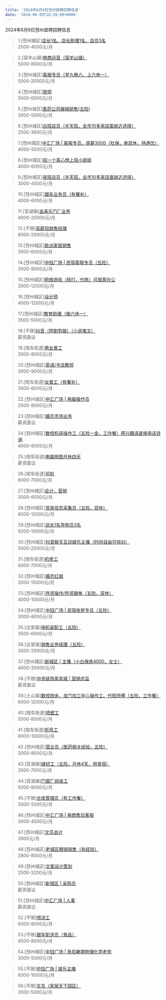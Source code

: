 ```yaml
---
title: '2024年6月9日邳州直聘招聘信息'
date: '2024-06-09T18:20:00+0800'
---
```

2024年6月9日邳州直聘招聘信息
<!--more-->
>1.[邳州城区][店长1名、店长助理1名、店员3名](https://www.pizhouzhipin.com/job/34032)<br>
>2000-4000元/月

>2.[宿羊山镇][电商运营（宿羊山镇）](https://www.pizhouzhipin.com/job/33926)<br>
>5000-8000元/月

>3.[邳州城区][客服专员（早九晚六，上六休一）](https://www.pizhouzhipin.com/job/32301)<br>
>5000-20000元/月

>4.[邳州城区][厨师](https://www.pizhouzhipin.com/job/33064)<br>
>5000-6000元/月

>5.[邳州城区][医药公司器械销售(五险)](https://www.pizhouzhipin.com/job/34155)<br>
>3000-5000元/月

>6.[邳州城区][白班店员（半天班，全市10多家店面就近选择）](https://www.pizhouzhipin.com/job/26173)<br>
>2500-3800元/月

>7.[邳州城区][中汇广场 | 客服专员，底薪3000（社保，单双休，待遇优）](https://www.pizhouzhipin.com/job/35428)<br>
>4000-5000元/月

>8.[邳州城区][招一个真心想上班小姐姐](https://www.pizhouzhipin.com/job/33135)<br>
>4000-6000元/月

>9.[邳州城区][夜班店员（半天班，全市10多家店面就近选择）](https://www.pizhouzhipin.com/job/26174)<br>
>3000-4500元/月

>10.[邳州城区][跟车业务员（有餐补）](https://www.pizhouzhipin.com/job/32711)<br>
>4000-6000元/月

>11.[官湖镇][金喜乐门厂业务](https://www.pizhouzhipin.com/job/20187)<br>
>4000-20000元/月

>12.[不限][高薪招销售经理](https://www.pizhouzhipin.com/job/25256)<br>
>8000-20000元/月

>13.[邳州城区][欧派家居销售](https://www.pizhouzhipin.com/job/17487)<br>
>3500-6000元/月

>14.[邳州城区][中钰广场 | 民宿客服专员（五险）](https://www.pizhouzhipin.com/job/28307)<br>
>3000-8000元/月

>15.[邳州城区][网络游戏（陪打，代练）可居家办公](https://www.pizhouzhipin.com/job/35145)<br>
>3500-12000元/月

>16.[邳州城区][设计师](https://www.pizhouzhipin.com/job/17488)<br>
>4000-12000元/月

>17.[邳州城区][教育助理（做六休一）](https://www.pizhouzhipin.com/job/35805)<br>
>3500-5000元/月

>18.[不限][抖音（短剧剪辑）（小说推文）](https://www.pizhouzhipin.com/job/34175)<br>
>薪资面议

>19.[炮车街道][男女普工](https://www.pizhouzhipin.com/job/31226)<br>
>3000-8000元/月

>20.[邳州城区][英语/书法教师](https://www.pizhouzhipin.com/job/33143)<br>
>3000-9000元/月

>21.[炮车街道][女普工（有餐补）](https://www.pizhouzhipin.com/job/35718)<br>
>3000-6000元/月

>22.[邳州城区][中汇广场 | 电脑操作员](https://www.pizhouzhipin.com/job/35725)<br>
>2000-8000元/月

>23.[邳州城区][婚恋市场业务](https://www.pizhouzhipin.com/job/35792)<br>
>薪资面议

>24.[邳州城区][数控机床操作工（五险一金，工作餐）感兴趣请直接电话咨询](https://www.pizhouzhipin.com/job/27221)<br>
>4000-6000元/月

>25.[炮车街道][电脑排图月休四天](https://www.pizhouzhipin.com/job/22797)<br>
>薪资面议

>26.[炮车街道][司机](https://www.pizhouzhipin.com/job/35825)<br>
>6000-7000元/月

>27.[邳州城区][会计，营销](https://www.pizhouzhipin.com/job/35652)<br>
>3000-6000元/月

>28.[邳州城区][贸易信息采集员（五险，双休）](https://www.pizhouzhipin.com/job/31171)<br>
>6000-12000元/月

>29.[邳州城区][店长1名导购员3名](https://www.pizhouzhipin.com/job/35826)<br>
>5000-10000元/月

>30.[邳州城区][抖音聊天互动娱乐主播（时间自由可培训）](https://www.pizhouzhipin.com/job/26980)<br>
>5000-20000元/月

>31.[炮车街道][机修工](https://www.pizhouzhipin.com/job/34620)<br>
>6000-7000元/月

>32.[邳州城区][婚恋红娘](https://www.pizhouzhipin.com/job/35791)<br>
>2000-15000元/月

>33.[邳州城区][外贸操作/外贸跟单（五险，双休）](https://www.pizhouzhipin.com/job/27566)<br>
>4000-10000元/月

>34.[邳州城区][中钰广场 | 民宿收房专员（五险）](https://www.pizhouzhipin.com/job/28333)<br>
>3000-8000元/月

>35.[议堂镇][电机装配工（五险）](https://www.pizhouzhipin.com/job/34004)<br>
>3500-6000元/月

>36.[议堂镇][销售业务经理（五险）](https://www.pizhouzhipin.com/job/30627)<br>
>3000-20000元/月

>37.[邳州城区][新城区 | 主播（小白保底4000，女士）](https://www.pizhouzhipin.com/job/35072)<br>
>4000-20000元/月

>38.[不限][中浙装饰家具城 | 营销总监](https://www.pizhouzhipin.com/job/35780)<br>
>薪资面议

>39.[土山镇][数控铣床，龙门加工中心操作工、代班师傅（五险，工作餐）](https://www.pizhouzhipin.com/job/34952)<br>
>6000-12000元/月

>40.[炮车街道][喷塑工](https://www.pizhouzhipin.com/job/29774)<br>
>5000-8000元/月

>41.[炮车街道][折弯工](https://www.pizhouzhipin.com/job/35800)<br>
>6000-10000元/月

>42.[邳州城区][营业员（医药相关经验，五险）](https://www.pizhouzhipin.com/job/8040)<br>
>3000-8000元/月

>43.[官湖镇][缝纫工（五险，月休4天，供食宿）](https://www.pizhouzhipin.com/job/17265)<br>
>3500-7000元/月

>44.[官湖镇][门窗厂组装工](https://www.pizhouzhipin.com/job/21776)<br>
>5000-8000元/月

>45.[不限][仓库管理员（有工作餐）](https://www.pizhouzhipin.com/job/28773)<br>
>3000-5000元/月

>46.[邳州城区][中汇广场 | 电商售后客服](https://www.pizhouzhipin.com/job/34854)<br>
>3000-4500元/月

>47.[邳州城区][文员会计](https://www.pizhouzhipin.com/job/34147)<br>
>3000元/月

>48.[邳州城区][老城区眼镜销售（有经验）](https://www.pizhouzhipin.com/job/32163)<br>
>2800-8000元/月

>49.[邳州城区][文案设计策划](https://www.pizhouzhipin.com/job/35806)<br>
>2500-3200元/月

>50.[邳州城区][新城区 | 采购员](https://www.pizhouzhipin.com/job/35820)<br>
>薪资面议

>51.[邳州城区][中汇广场 | 人事](https://www.pizhouzhipin.com/job/35508)<br>
>薪资面议

>52.[不限][喷涂工](https://www.pizhouzhipin.com/job/15711)<br>
>6000-8000元/月

>53.[不限][跟车配送员（食品）](https://www.pizhouzhipin.com/job/35810)<br>
>4500-8000元/月

>54.[邳州城区][中钰广场 | 急招暑期物理化学老师](https://www.pizhouzhipin.com/job/35819)<br>
>3000-5000元/月

>55.[不限][中钰广场 | 娱乐主播](https://www.pizhouzhipin.com/job/35668)<br>
>6000-10000元/月

>56.[不限][文员（家居天下园区）](https://www.pizhouzhipin.com/job/35755)<br>
>3500-5000元/月

